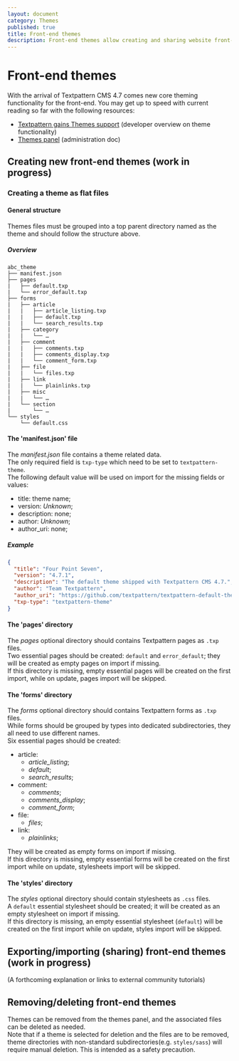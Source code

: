 ```yaml
---
layout: document
category: Themes
published: true
title: Front-end themes
description: Front-end themes allow creating and sharing website front-end designs, or creating different designs for different sections of a given website.
---
```


# Front-end themes

With the arrival of Textpattern CMS 4.7 comes new core theming functionality for the front-end. You may get up to speed with current reading so far with the following resources:

* [Textpattern gains Themes support](https://textpattern.com/weblog/403/textpattern-cms-gains-themes-support) (developer overview on theme functionality)
* [Themes panel](https://docs.textpattern.com/administration/themes-panel) (administration doc)

## Creating new front-end themes (work in progress)

### Creating a theme as flat files

#### General structure

Themes files must be grouped into a top parent directory named as the theme and should follow the structure above.

##### Overview

~~~
abc_theme
├── manifest.json
├── pages
|   ├── default.txp
|   └── error_default.txp
├── forms
|   ├── article
|   |   ├── article_listing.txp
|   |   ├── default.txp
|   |   └── search_results.txp
|   ├── category
|   |   └── …
|   ├── comment
|   |   ├── comments.txp
|   |   ├── comments_display.txp
|   |   └── comment_form.txp
|   ├── file
|   |   └── files.txp
|   ├── link
|   |   └── plainlinks.txp
|   ├── misc
|   |   └── …
|   └── section
|       └── …
└── styles
    └── default.css
~~~

#### The 'manifest.json' file

The _manifest.json_ file contains a theme related data.  
The only required field is `txp-type` which need to be set to `textpattern-theme`.  
The following default value will be used on import for the missing fields or values:

* title: theme name;
* version: _Unknown_;
* description: none;
* author: _Unknown_;
* author_uri: none;

##### Example

~~~ json
{
  "title": "Four Point Seven",
  "version": "4.7.1",
  "description": "The default theme shipped with Textpattern CMS 4.7.",
  "author": "Team Textpattern",
  "author_uri": "https://github.com/textpattern/textpattern-default-theme",
  "txp-type": "textpattern-theme"
}
~~~

#### The 'pages' directory

The _pages_ optional directory should contains Textpattern pages as `.txp` files.  
Two essential pages should be created: `default` and `error_default`; they will be created as empty pages on import if missing.  
If this directory is missing, empty essential pages will be created on the first import, while on update, pages import will be skipped.

#### The 'forms' directory

The _forms_ optional directory should contains Textpattern forms as `.txp` files.  
While forms should be grouped by types into dedicated subdirectories, they all need to use different names.  
Six essential pages should be created:

* article:
  * _article_listing_;
  * _default_;
  * _search_results_;
* comment:
  * _comments_;
  * _comments_display_;
  * _comment_form_;
* file:
  * _files_;
* link:
  * _plainlinks_;

They will be created as empty forms on import if missing.  
If this directory is missing, empty essential forms will be created on the first import while on update, stylesheets import will be skipped.

#### The 'styles' directory

The _styles_ optional directory should contain stylesheets as `.css` files.  
A `default` essential stylesheet should be created; it will be created as an empty stylesheet on import if missing.  
If this directory is missing, an empty essential stylesheet (`default`) will be created on the first import while on update, styles import will be skipped.

## Exporting/importing (sharing) front-end themes (work in progress)

(A forthcoming explanation or links to external community tutorials)

## Removing/deleting front-end themes

Themes can be removed from the themes panel, and the associated files can be deleted as needed.  
Note that if a theme is selected for deletion and the files are to be removed, theme directories with non-standard subdirectories(e.g. `styles/sass`) will require manual deletion. This is intended as a safety precaution.
